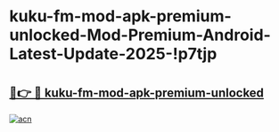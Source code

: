 # kuku-fm-mod-apk-premium-unlocked-Mod-Premium-Android-Latest-Update-2025-!p7tjp

# <h2><a href="https://w7b5ed.esa.edu.pl?title=kuku-fm-mod-apk-premium-unlocked&ref=p7tjp">🔗👉 🔴 kuku-fm-mod-apk-premium-unlocked</a></h2>

[![acn](https://github.com/user-attachments/assets/0f9c940e-d8b0-45ae-aac7-cd30a18b3e1c)](https://w7b5ed.esa.edu.pl?title=kuku-fm-mod-apk-premium-unlocked&ref=p7tjp)

